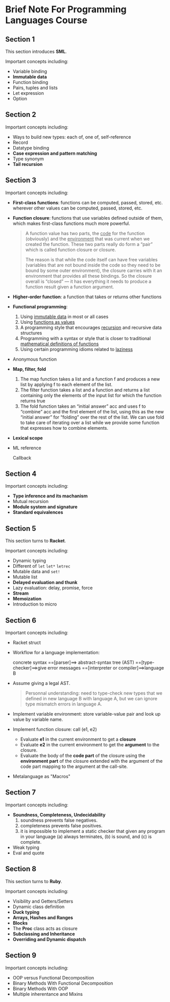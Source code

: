 # Brief Note For Programming Languages Course

## Section 1

This section introduces **SML**.

Important concepts including:

- Variable binding
- **Immutable data**
- Function binding
- Pairs, tuples and lists
- Let expression
- Option

## Section 2

Important concepts including:

- Ways to build new types: each of, one of, self-reference
- Record
- Datatype binding
- **Case expression and pattern matching**
- Type synonym
- **Tail recursion**

## Section 3

Important concepts including:

- **First-class functions**: functions can be computed, passed, stored, etc. wherever other values can be computed, passed, stored, etc. 

- **Function closure**: functions that use variables defined outside of them, which makes first-class functions much more powerful.

  > A function value has two parts, the <u>code</u> for the function (obviously) and the <u>environment</u> that was current when we created the function. These two parts really do form a “pair”  which is called function closure or closure.
  >
  > The reason is that while the code itself can have free variables (variables that are not bound inside the code so they need to be bound by some outer environment), the closure carries with it an environment that provides all these bindings. So the closure overall is “closed” — it has everything it needs to produce a function result given a function argument.

- **Higher-order function**: a function that takes or returns other functions

- **Functional programming**:

  1. Using <u>immutable data</u> in most or all cases
  2. Using <u>functions as values</u>
  3. A programming style that encourages <u>recursion</u> and recursive data structures
  4. Programming with a syntax or style that is closer to traditional <u>mathematical definitions of functions</u>
  5. Using certain programming idioms related to <u>laziness</u>

- Anonymous function

- **Map, filter, fold**

  1. The map function takes a list and a function f and produces a new list by applying f to each element of the list.
  2. The filter function takes a list and a function and returns a list containing only the elements of the input list for which the function returns true
  3. The fold function takes an “initial answer” acc and uses f to “combine” acc and the first element of the list, using this as the new “initial answer” for “folding” over the rest of the list. We can use fold to take care of iterating over a list while we provide some function that expresses how to combine elements. 

- **Lexical scope**

- ML reference

	 Callback	

## Section 4

Important concepts including:

- **Type inference and its machanism**
- Mutual recursion
- **Module system and signature**
- **Standard equivalences**

## Section 5

This section turns to **Racket**. 

Important concepts including:

- Dynamic typing
- Different of `let` `let*` `letrec`
- Mutable data and `set!`
- Mutable list
- **Delayed evaluation and thunk**
- Lazy evaluation: delay, promise, force
- **Stream**
- **Memoization**
- Introduction to micro

## Section 6

Important concepts including:

- Racket struct

- Workflow for a language implementation: 

  concrete syntax ==[parser]==> abstract-syntax tree (AST) ==[type-checker]==>give error messages ==[interpreter or compiler]==>language B

- Assume giving a legal AST.

  > Personnal understanding:  need to type-check new types that we defined in new language B with language A, but we can ignore type mismatch errors in language A.

- Implement variable environment: store variable-value pair and look up value by variable name.

- Implement function closure: call (e1, e2)

  -  Evaluate **e1** in the current environment to get a **closure** 
  - Evaluate **e2** in the current environment to get  the **argument** to the closure.
  - Evaluate the body of the **code part** of the closure using the **environment part** of the closure extended with the argument of the code part mapping to the argument at the call-site.

- Metalanguage as "Macros"

## Section 7

Important concepts including:

- **Soundness, Completeness, Undecidability**
   1. soundness prevents false negatives.
   2. completeness prevents false positives.
   3.  it is impossible to implement a static checker that given any program in your language (a) always terminates, (b) is sound, and (c) is complete.
- Weak typing
- Eval and quote

## Section 8

This section turns to **Ruby**. 

Important concepts including:

- Visibility and Getters/Setters
- Dynamic class definition
- **Duck typing**
- **Arrays, Hashes and Ranges**
- **Blocks**
- The **Proc** class acts as closure
- **Subclassing and Inheritance**
- **Overriding and Dynamic dispatch**

## Section 9

Important concepts including:

- OOP versus Functional Decomposition
- Binary Methods With Functional Decomposition
- Binary Methods With OOP
- Multiple inherentance and Mixins
